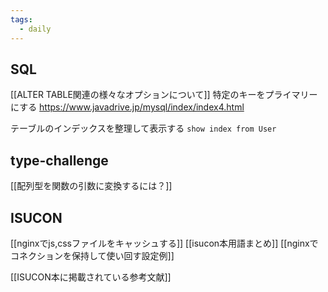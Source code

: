 ```yaml
---
tags:
  - daily
---
```


## SQL
[[ALTER TABLE関連の様々なオプションについて]]
特定のキーをプライマリーにする
https://www.javadrive.jp/mysql/index/index4.html

テーブルのインデックスを整理して表示する
`show index from User`

## type-challenge
[[配列型を関数の引数に変換するには？]]

## ISUCON

[[nginxでjs,cssファイルをキャッシュする]]
[[isucon本用語まとめ]]
[[nginxでコネクションを保持して使い回す設定例]]

[[ISUCON本に掲載されている参考文献]]
